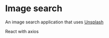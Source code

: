 # Image search

An image search application that uses [Unsplash](https://unsplash.com/)

React with axios
